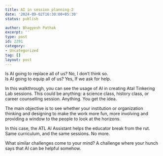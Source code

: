 ```yaml
---
title: AI in session planning-2
date: '2024-09-02T16:30:00+05:30'
status: publish

author: Bhagyesh Pathak
excerpt: ''
type: post
id: 2291
category:
- Uncategorized
tag: []
layout: post
---
```


Is AI going to replace all of us? No, I don’t think so.  
Is AI going to equip all of us? Yes, If we ask for help.

In this walkthrough, you can see the usage of AI in creating Atal Tinkering Lab sessions. This could be anything: a science class, history class, or career counselling session. Anything. You get the idea.

The main objective is to see whether your institution or organization thinking and designing to make the work more fun, more involving and providing a window to the people to look at the horizons.

In this case, the ATL AI Assistant helps the educator break from the rut. Same curriculum, and the same sessions. No more.

What similar challenges come to your mind? A challenge where your hunch says that AI can be helpful somehow.